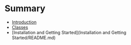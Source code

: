 # Summary

* [Introduction](README.md)
* [Classes](Classes/README.md)
* [Installation and Getting Started](Installation and Getting Started/README.md)

